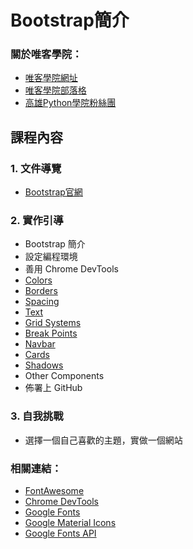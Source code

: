 # Bootstrap簡介

### 關於唯客學院：

* [唯客學院網址](https://www.victorgau.com)
* [唯客學院部落格](https://victorgau.com/blog/)
* [高雄Python學院粉絲團](https://www.facebook.com/KHPYAcademy/)

## 課程內容

### 1. 文件導覽

* [Bootstrap官網](https://getbootstrap.com/)

### 2. 實作引導

* Bootstrap 簡介
* 設定編程環境
* 善用 Chrome DevTools
* [Colors](https://getbootstrap.com/docs/5.0/utilities/colors/)
* [Borders](https://getbootstrap.com/docs/5.0/utilities/borders/)
* [Spacing](https://getbootstrap.com/docs/5.0/utilities/spacing/)
* [Text](https://getbootstrap.com/docs/5.0/utilities/text/)
* [Grid Systems](https://getbootstrap.com/docs/5.0/layout/grid/)
* [Break Points](https://getbootstrap.com/docs/5.0/layout/breakpoints/)
* [Navbar](https://getbootstrap.com/docs/5.0/components/navbar/)
* [Cards](https://getbootstrap.com/docs/5.0/components/card/)
* [Shadows](https://getbootstrap.com/docs/5.0/utilities/shadows/)
* Other Components
* 佈署上 GitHub

### 3. 自我挑戰

* 選擇一個自己喜歡的主題，實做一個網站

### 相關連結：

* [FontAwesome](https://fontawesome.com/)
* [Chrome DevTools](https://developer.chrome.com/docs/devtools/)
* [Google Fonts](https://fonts.google.com/)
* [Google Material Icons](https://fonts.google.com/icons?selected=Material+Icons)
* [Google Fonts API](https://developers.google.com/fonts/docs/css2)